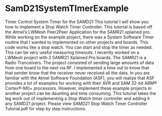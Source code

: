 # SamD21SystemTImerExample
Timer Control System Timer for the SAMD21 
This tutorial I will show you how to implement a Stop Watch Timer Controller. This tutorial is based off the Atmel’s LWMesh Peer2Peer Application for the SAMR21 xplained pro. While working on the example project, there was a System Software Timer routine that I wanted to implemented on other projects and boards.
This code works like a stop watch. You can start and stop the timer as needed. This can be very useful measuring timeouts. I recently worked on a LWMesh project with 2 SAMR21 Xplained Pro boards. The SAMR21 is a Radio Tranceivers. The project consisted of sending large amounts of data from one board to the next via RF. I implemented a time out to know that that sender know that the receiver never received all the data.
In you are familiar with the Atmel Software Foundation (ASF), you will realize that ASF provides a lot of examples for working with their AVR and SAM 32-bit ARM® Cortex®-M0+ processors. However, implement these example projects in another project can be daunting and time consuming. This tutorial takes the leg work out of implementing a Stop Watch timer controller and adding it any SAMD21 project.
Please view SAMD21 Stop Watch Timer Controller Tutorial.pdf for step by step instructions.
